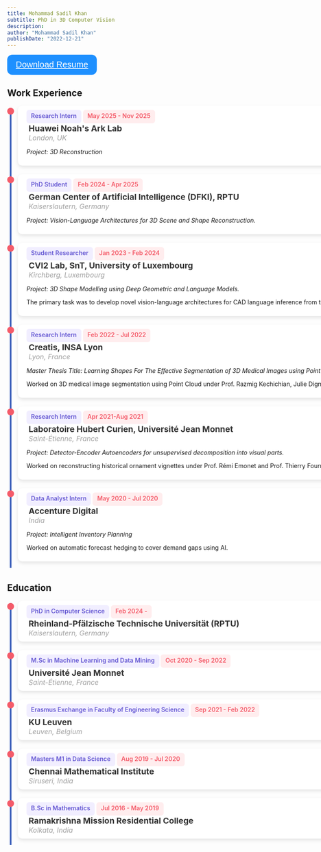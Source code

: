 ```yaml
---
title: Mohammad Sadil Khan
subtitle: PhD in 3D Computer Vision
description: 
author: "Mohammad Sadil Khan"
publishDate: "2022-12-21"
---
```



<style>
    ul {
      list-style: none;
      margin: 0;
      padding: 0;
      position: relative;
    }

    ul:before {
      content: "";
      display: inline-block;
      width: 4px;
      background-color: #4062BB;
      position: absolute;
      left: 6px;
      top: 5px;
      height: calc(100% - 10px);
    }

    li {
      position: relative;
      padding-left: 25px;
      margin-bottom: auto;
      padding-bottom:20px;
    }

    li:before {
      content: "";
      display: inline-block;
      width: 16px;
      height: 16px;
      background-color: #F45B69;
      position: absolute;
      left: 0;
      top: 5px;
      border-radius: 10px;
    }

    .card {
      width: 200%;
      background-color: #fff;
      padding: 5px;
      padding-top: 10px;
      padding-bottom: 10px;
      padding-left: 20px;
      padding-right:20px;
      border-radius: 10px;
      box-shadow: 0 4px 8px rgba(0, 0, 0, 0.1);
    }
    
    @media only screen and (max-width: 768px) {
      .card {
        width: 100%;
      }
    }
    
    .tag {
      display: inline-block;
      background-color: #f1eeff;
      color: #6558d3;
      font-weight: 600;
      font-size: 0.875rem;
      padding: 0.5em 0.75em;
      padding-bottom: 10px;
      line-height: 1;
      border-radius: 6px;
    }

    .tag_date {
      display: inline-block;
      background-color: #FFEDEE;
      color: #F45B69;
      font-weight: 600;
      font-size: 0.875rem;
      padding: 0.5em 0.75em;
      padding-bottom: 10px;
      line-height: 1;
      border-radius: 6px;
    }

    .button {
      font: inherit;
      line-height: 1;
      background-color: #fff;
      border: 2px solid #6558d3;
      color: #6558d3;
      padding: 0.5em 1em;
      border-radius: 6px;
      font-weight: 500;
      display: inline-flex;
      align-items: center;
      justify-content: space-between;
      gap: 0.5rem;
      text-decoration: none;
    }

    .button:hover,
    .button:focus {
      background-color: #6558d3;
      color: white;
    }

    .card h4 {
      font-size: 1.2rem;
      color: #333;
      margin: 0;
      padding-left: 5px;
    }

    .loc {
      font-size: 1rem;
      margin: 0;
      padding-left: 5px;
      font-style: italic;
    }
    
    .info {
      color: #a0a0a0;
    }

    .dark-mode .card {
      background-color: #1f1f1f;
    }

    /* Additional styling for the download section */
     /* Style buttons */
.btn {
  background-color: DodgerBlue;
  border: none;
  color: white;
  padding: 12px 20px;
  cursor: pointer;
  font-size: 20px;
  border-radius: 12px;
}

/* Darker background on mouse-over */
.btn:hover {
  background-color: RoyalBlue;
} 

</style>

<body>
  <!-- Download Resume Section -->
<button class="btn"><i class="fa fa-download"></i> <a href="resume.pdf" style="color:white">Download Resume</a></button>

<h2> Work Experience </h2>
  <ul>
  <li>
      <div class="card">
        <span class="tag">Research Intern</span>
        <span class="tag_date">May 2025 - Nov 2025</span>
        <div class="info">
          <h4> Huawei Noah's Ark Lab</h4>
          <span class="loc">London, UK</span>
        </div>
        <p style="font-style:italic"> Project: 3D Reconstruction</p>
      </div>
    </li>
    <li>
      <div class="card">
        <span class="tag">PhD Student</span>
        <span class="tag_date">Feb 2024 - Apr 2025</span>
        <div class="info">
          <h4>German Center of Artificial Intelligence (DFKI), RPTU</h4>
          <span class="loc">Kaiserslautern, Germany</span>
        </div>
        <p style="font-style:italic">Project: Vision-Language Architectures for 3D Scene and Shape Reconstruction.</p>
      </div>
    </li>
    <li>
      <div class="card">
        <span class="tag">Student Researcher</span>
        <span class="tag_date">Jan 2023 - Feb 2024</span>
        <div class="info">
          <h4>CVI2 Lab, SnT, University of Luxembourg</h4>
          <span class="loc">Kirchberg, Luxembourg</span>
        </div>
        <p style="font-style:italic">Project: 3D Shape Modelling using Deep Geometric and Language Models.</p>
        <p>The primary task was to develop novel vision-language architectures for CAD language inference from the point cloud.</p>
      </div>
    </li>
    <li>
      <div class="card">
        <span class="tag">Research Intern</span>
        <span class="tag_date">Feb 2022 - Jul 2022</span>
        <div class="info">
          <h4>Creatis, INSA Lyon</h4>
          <span class="loc">Lyon, France</span>
        </div>
        <p style="font-style:italic">Master Thesis Title: Learning Shapes For The Effective Segmentation of 3D Medical Images using Point Cloud.</p>
        <p>Worked on 3D medical image segmentation using Point Cloud under Prof. Razmig Kechichian, Julie Digne, and Sebastien Valette.</p>
      </div>
    </li>
    <li>
      <div class="card">
        <span class="tag">Research Intern</span>
        <span class="tag_date">Apr 2021-Aug 2021</span>
        <div class="info">
          <h4>Laboratoire Hubert Curien, Université Jean Monnet</h4>
          <span class="loc">Saint-Étienne, France</span>
        </div>
        <p style="font-style:italic">Project: Detector-Encoder Autoencoders for unsupervised decomposition into visual parts.</p>
        <p>Worked on reconstructing historical ornament vignettes under Prof. Rémi Emonet and Prof. Thierry Fournel.</p>
      </div>
    </li>
    <li>
      <div class="card">
        <span class="tag">Data Analyst Intern</span>
        <span class="tag_date">May 2020 - Jul 2020</span>
        <div class="info">
          <h4>Accenture Digital</h4>
          <span class="loc">India</span>
        </div>
        <p style="font-style:italic">Project: Intelligent Inventory Planning</p>
        <p>Worked on automatic forecast hedging to cover demand gaps using AI.</p>
      </div>
    </li>
  </ul>

  <!-- Education -->
  <h2> Education </h2>
  <ul>
    <li>
      <div class="card">
        <span class="tag">PhD in Computer Science</span>
        <span class="tag_date">Feb 2024 - </span>
        <div class="info">
          <h4>Rheinland-Pfälzische Technische Universität (RPTU)</h4>
          <span class="loc">Kaiserslautern, Germany</span>
        </div>
      </div>
    </li>
    <li>
      <div class="card">
        <span class="tag">M.Sc in Machine Learning and Data Mining</span>
        <span class="tag_date">Oct 2020 - Sep 2022</span>
        <div class="info">
          <h4>Université Jean Monnet</h4>
          <span class="loc">Saint-Étienne, France</span>
        </div>
      </div>
    </li>
    <li>
      <div class="card">
        <span class="tag">Erasmus Exchange in Faculty of Engineering Science</span>
        <span class="tag_date">Sep 2021 - Feb 2022</span>
        <div class="info">
          <h4>KU Leuven</h4>
          <span class="loc">Leuven, Belgium</span>
        </div>
      </div>
    </li>
    <li>
      <div class="card">
        <span class="tag">Masters M1 in Data Science</span>
        <span class="tag_date">Aug 2019 - Jul 2020</span>
        <div class="info">
          <h4>Chennai Mathematical Institute</h4>
          <span class="loc">Siruseri, India</span>
        </div>
      </div>
    </li>
    <li>
      <div class="card">
        <span class="tag">B.Sc in Mathematics</span>
        <span class="tag_date">Jul 2016 - May 2019</span>
        <div class="info">
          <h4>Ramakrishna Mission Residential College</h4>
          <span class="loc">Kolkata, India</span>
        </div>
      </div>
    </li>
  </ul>

 
</body>

